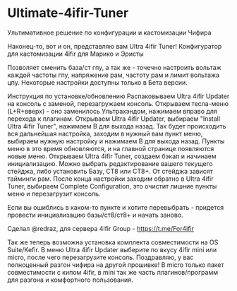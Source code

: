 # Ultimate-4ifir-Tuner
Ультимативное решение по конфигурации и кастомизации Чифира


Наконец-то, вот и он, представляю вам Ultra 4ifir Tuner!
Конфигуратор для кастомизации 4ifir для Марико и Эристы

Позволяет сменить база/ст гпу, а так же - точечно настроить вольтаж каждой частоты гпу, напряжение рам, частоту рам и лимит вольтажа цпу. Некоторые настройки доступны только в Бета версии.

Инструкция по установке/обновлению
Распаковываем Ultra 4ifir Updater на консоль с заменой, перезагружаем консоль.
Открываем тесла-меню (L+R+вверх) - оно заменилось Ультрахэндом, нажимаем вправо для перехода к плагинам.
Открываем Ultra 4ifir Updater, выбираем "Install Ultra 4ifir Tuner", нажимаем B для выхода назад.
Так будет происходить вся дальнейшая настройка, заходим в нужный вам пункт меню, выбираем нужную настройку и нажимаем B для выхода назад. Пункты меню в это время обновляются, и на главной странице появляются новые меню.
Открываем Ultra 4ifir Tuner, создаем бэкап и начинаем инициализацию. Можно выбрать редактирование вашего текущего стейджа, либо установить Базу, СТ8 или СТ8+. От стейджа зависят тайминги рам.
После конца настройки заходим обратно в Ultra 4ifir Tuner, выбираем Complete Сonfiguration, это очистит лишние пункты меню и перезагрузит консоль.

Если вы ошиблись в каком-то пункте и хотите перевыбрать - придется провести инициализацию базы/ст8/ст8+ и начать заново.

Сделал @redraz, для сервера 4ifir Group - https://t.me/For4ifir




Так же теперь возможна установка комплекта совместимости на OS Suite/Kefir. В меню Ultra 4ifir Updater выберите по вкусу 4ifir mini или micro, после чего перезагрузите консоль.
Поздравляю, у вас полноценный разгон чифира на другой прошивке! В micro только пакет совместимости с кипом 4ifir, в mini так же часть плагинов/программ для разгона и комфортного пользования.
